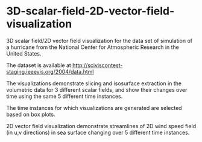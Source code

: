 # 3D-scalar-field-2D-vector-field-visualization
3D scalar field/2D vector field visualization for the data set of simulation of a hurricane from the National Center for Atmospheric Research in the United States.

The dataset is available at http://sciviscontest-staging.ieeevis.org/2004/data.html

The visualizations demonstrate slicing and isosurface extraction in the volumetric data for 3 different scalar fields, and show their changes over time using the same 5 different time instances.

The time instances for which visualizations are generated are selected based on box plots.

2D vector field visualization demonstrate streamlines of 2D wind speed field (in u,v directions) in sea surface
changing over 5 different time instances. 
